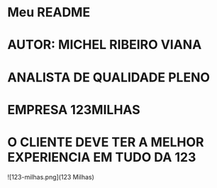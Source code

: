 # Meu README
# AUTOR: MICHEL RIBEIRO VIANA
# ANALISTA DE QUALIDADE PLENO
# EMPRESA 123MILHAS

# O CLIENTE DEVE TER A MELHOR EXPERIENCIA EM TUDO DA 123

![123-milhas.png](123 Milhas)
